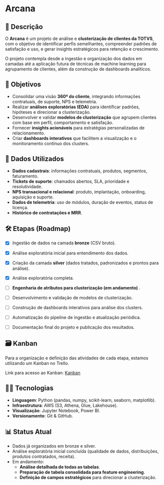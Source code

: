 # Arcana

## 📌 Descrição

O **Arcana** é um projeto de análise e **clusterização de clientes da TOTVS**, com o objetivo de identificar perfis semelhantes, compreender padrões de satisfação e uso, e gerar insights estratégicos para retenção e crescimento.  

O projeto contempla desde a ingestão e organização dos dados em camadas até a aplicação futura de técnicas de machine learning para agrupamento de clientes, além da construção de dashboards analíticos.


## 🎯 Objetivos

- Consolidar uma visão **360º do cliente**, integrando informações contratuais, de suporte, NPS e telemetria.  
- Realizar **análises exploratórias (EDA)** para identificar padrões, hipóteses e direcionar a clusterização.  
- Desenvolver e validar **modelos de clusterização** que agrupem clientes com base em perfil, comportamento e satisfação.  
- Fornecer **insights acionáveis** para estratégias personalizadas de relacionamento.  
- Criar **dashboards interativos** que facilitem a visualização e o monitoramento contínuo dos clusters.  


## 📂 Dados Utilizados

- **Dados cadastrais**: informações contratuais, produtos, segmentos, faturamento.  
- **Tickets de suporte**: chamados abertos, SLA, prioridade e resolutividade.  
- **NPS transacional e relacional**: produto, implantação, onboarding, aquisição e suporte.  
- **Dados de telemetria**: uso de módulos, duração de eventos, status de licença.  
- **Histórico de contratações e MRR**.  


## 🛠️ Etapas (Roadmap)

- [x] Ingestão de dados na camada **bronze** (CSV bruto).
- [x] Análise exploratória inicial para entendimento dos dados.
- [x] Criação da camada **silver** (dados tratados, padronizados e prontos para análise).  
- [x] Análise exploratória completa.  
- [ ] **Engenharia de atributos para clusterização (em andamento)** .  
- [ ] Desenvolvimento e validação de modelos de clusterização.  
- [ ] Construção de dashboards interativos para análise dos clusters.  
- [ ] Automatização do pipeline de ingestão e atualização periódica.  
- [ ] Documentação final do projeto e publicação dos resultados.  


## 🗃️ Kanban

Para a organização e definição das atividades de cada etapa, estamos utilizando um Kanban no Trello.

Link para acesso ao Kanban: [Kanban](https://trello.com/invite/b/682fca65088d0a8826829116/ATTI3be9d02d2f1b29bb1b2e38895400c9d407137146/kanban-arcana-ec2025)


## 🧑‍💻 Tecnologias

- **Linguagem**: Python (pandas, numpy, scikit-learn, seaborn, matplotlib).  
- **Infraestrutura**: AWS (S3, Athena, Glue, Lakehouse).  
- **Visualização**: Jupyter Notebook, Power BI.  
- **Versionamento**: Git & GitHub.  


## 📊 Status Atual

- Dados já organizados em bronze e silver.  
- Análise exploratória inicial concluída (qualidade de dados, distribuições, produtos contratados, receita).  
- Em andamento:  
  - **Análise detalhada de todas as tabelas**.  
  - **Preparação de tabela consolidada para feature engineering**.  
  - **Definição de campos estratégicos** para direcionar a clusterização.
